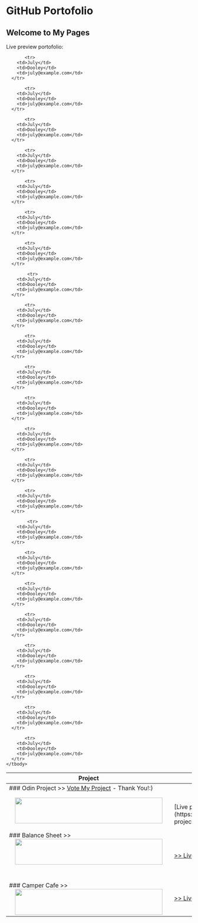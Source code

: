 <!DOCTYPE html>
<html lang="en">
<head>
  
  <meta charset="utf-8">
  <meta name="viewport" content="width=device-width, initial-scale=1">
  <link href="https://cdn.jsdelivr.net/npm/bootstrap@5.1.3/dist/css/bootstrap.min.css" rel="stylesheet">
  <script src="https://cdn.jsdelivr.net/npm/bootstrap@5.1.3/dist/js/bootstrap.bundle.min.js"></script>
</head>
<body>

<div class="container mt-3">
    <h1>GitHub Portofolio</h1>
     <h2>Welcome to My Pages</h2>
     <p>Live preview portofolio:</p>            
     <table class="table table-dark table-hover">
    <thead>
      <tr>
        <th>Project</th>
        <th>Live preview</th>
        <th>Code</th>
      </tr>
    </thead>
    <tbody>
        <td>
           ### Odin Project >>
           <a href=”https://www.theodinproject.com/dashboard”>Vote My Project</a> - Thank You!:)
           <br>
           <div class="separator" style="clear: both;"><a href="https://github.com/CodrinGavan" style="display: block; margin-left: 1em; margin-right: 1em; padding: 1em 0px; text-align: center;" target="_blank"><img alt="" border="0" data-original-height="929" data-original-width="1516" height="70" src="https://blogger.googleusercontent.com/img/b/R29vZ2xl/AVvXsEijzeVq8KfJC0E5urbk1gLyt07wK0sabMsCHAyoP7hx13f159Kxb5LbFuiCGC7NcXVwHCUnpO-5hnpO8n47z2Z2o2Kpe0Bm-Ns1Fymtk6N_LGBKsVEHiMLqdiGLOhWOjx5ZxoEt2ivZNOKunZdrEgB870z8u5bA6jqTnWRG45YbGlbRJ4qyJd_9oE2ncg/w400-h245/Sculpture.png" width="400" /></a></div>
        </td>
        <td><br><br>
          [Live preview](https://codringavan.github.io/odin-project/) <a href=”https://codringavan.github.io/odin-project/”> >> Live preview</a>
        </td>
        <td><br><br>
           <a href=”https://github.com/CodrinGavan/odin-project”> >> Code</a>
        </td>
      </tr>
            <tr>
        <td>
        	### Balance Sheet >><br>
   <div class="separator" style="clear: both; text-align: center;"><a href="https://github.com/CodrinGavan" style="margin-left: 1em; margin-right: 1em;" target="_blank"><img border="0" data-original-height="912" data-original-width="850" height="70" src="https://blogger.googleusercontent.com/img/b/R29vZ2xl/AVvXsEjfg3MSuIORpaJylhfL6LAJ34fzZM5EXRc-lh1HalRHtkw_VqhRVahzp0C06n-CBGjtkO-RaGlWrFPO4MU3pk6bBrwYEyLtQjJ3JjOxf4EYlg6s9VMp_iCNPPOrSPXMckZBvHpgaAUHH_5EoiBXFY7YDwg04Rv9Sbo0O-sm0jd9JE5IjFi6TAyt189a4Q/w373-h400/Balance-Sheet.png" width="400" /></a></div>
        </td>
        <td><br><br>
        	<a href=”https://codringavan.github.io/balance-sheet/”> >> Live preview</a>
        </td>
        <td><br><br>
        	<a href=”https://github.com/CodrinGavan/balance-sheet”> >> Code</a>
        </td>
      </tr>
      <tr>
      <tr>
        <td><br><br>
        ### Camper Cafe >> <br>
<div class="separator" style="clear: both; text-align: center;"><a href="https://github.com/CodrinGavan" style="margin-left: 1em; margin-right: 1em;" target="_blank"><img border="0" data-original-height="908" data-original-width="967" height="70" src="https://blogger.googleusercontent.com/img/b/R29vZ2xl/AVvXsEhFLFFO3Pfb-a7qG-DhGTKYdemqloM_Pua8kSbjmbYPcrAHqhrUWJMbd9IulEgxUWXuqJSOedu-0Kh1dFhNL9Ijq4LOdnqoSWSwpbo_CHlzyF5uSmxNH7BV0PeOBq9QigOct4Ny3lW41KdhHZRaeg6s_DEP-VfLNljCZbDc5oMDUYmfNmOd9tDJWHWGjQ/w400-h375/camper-cafe.png" width="400" /></a></div>
</td>
        <td><br><br>
        	<a href=”https://codringavan.github.io/camper-cafe/”> >> Live preview</a></td>
        <td><br><br>
        	<a href=”https://github.com/CodrinGavan/camper-cafe”> >> Code</a></td>
      </tr>

           <tr>
        <td>July</td>
        <td>Dooley</td>
        <td>july@example.com</td>
      </tr>

           <tr>
        <td>July</td>
        <td>Dooley</td>
        <td>july@example.com</td>
      </tr>

           <tr>
        <td>July</td>
        <td>Dooley</td>
        <td>july@example.com</td>
      </tr>

           <tr>
        <td>July</td>
        <td>Dooley</td>
        <td>july@example.com</td>
      </tr>

           <tr>
        <td>July</td>
        <td>Dooley</td>
        <td>july@example.com</td>
      </tr>

           <tr>
        <td>July</td>
        <td>Dooley</td>
        <td>july@example.com</td>
      </tr>

           <tr>
        <td>July</td>
        <td>Dooley</td>
        <td>july@example.com</td>
      </tr>

            <tr>
        <td>July</td>
        <td>Dooley</td>
        <td>july@example.com</td>
      </tr>

           <tr>
        <td>July</td>
        <td>Dooley</td>
        <td>july@example.com</td>
      </tr>

           <tr>
        <td>July</td>
        <td>Dooley</td>
        <td>july@example.com</td>
      </tr>

           <tr>
        <td>July</td>
        <td>Dooley</td>
        <td>july@example.com</td>
      </tr>

           <tr>
        <td>July</td>
        <td>Dooley</td>
        <td>july@example.com</td>
      </tr>

           <tr>
        <td>July</td>
        <td>Dooley</td>
        <td>july@example.com</td>
      </tr>

           <tr>
        <td>July</td>
        <td>Dooley</td>
        <td>july@example.com</td>
      </tr>

           <tr>
        <td>July</td>
        <td>Dooley</td>
        <td>july@example.com</td>
      </tr>

            <tr>
        <td>July</td>
        <td>Dooley</td>
        <td>july@example.com</td>
      </tr>

           <tr>
        <td>July</td>
        <td>Dooley</td>
        <td>july@example.com</td>
      </tr>

           <tr>
        <td>July</td>
        <td>Dooley</td>
        <td>july@example.com</td>
      </tr>

           <tr>
        <td>July</td>
        <td>Dooley</td>
        <td>july@example.com</td>
      </tr>

           <tr>
        <td>July</td>
        <td>Dooley</td>
        <td>july@example.com</td>
      </tr>

           <tr>
        <td>July</td>
        <td>Dooley</td>
        <td>july@example.com</td>
      </tr>

           <tr>
        <td>July</td>
        <td>Dooley</td>
        <td>july@example.com</td>
      </tr>

           <tr>
        <td>July</td>
        <td>Dooley</td>
        <td>july@example.com</td>
      </tr>
    </tbody>
  </table>
</div>

</body>
</html>
